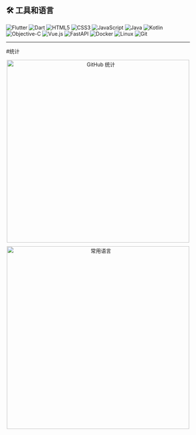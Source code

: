 ## 🛠️ 工具和语言

![Flutter](https://img.shields.io/badge/-Flutter-02569B?style=for-the-badge&logo=flutter&logoColor=white)
![Dart](https://img.shields.io/badge/-Dart-0175C2?style=for-the-badge&logo=dart&logoColor=white)
![HTML5](https://img.shields.io/badge/-HTML5-E34F26?style=for-the-badge&logo=html5&logoColor=white)
![CSS3](https://img.shields.io/badge/-CSS3-1572B6?style=for-the-badge&logo=css3&logoColor=white)
![JavaScript](https://img.shields.io/badge/-JavaScript-F7DF1E?style=for-the-badge&logo=javascript&logoColor=black)
![Java](https://img.shields.io/badge/-Java-007396?style=for-the-badge&logo=java&logoColor=white)
![Kotlin](https://img.shields.io/badge/-Kotlin-0095D5?style=for-the-badge&logo=kotlin&logoColor=white)
![Objective-C](https://img.shields.io/badge/-Objective--C-438EFF?style=for-the-badge&logo=apple&logoColor=white)
![Vue.js](https://img.shields.io/badge/-Vue.js-4FC08D?style=for-the-badge&logo=vue.js&logoColor=white)
![FastAPI](https://img.shields.io/badge/-FastAPI-009688?style=for-the-badge&logo=fastapi&logoColor=white)
![Docker](https://img.shields.io/badge/-Docker-2496ED?style=for-the-badge&logo=docker&logoColor=white)
![Linux](https://img.shields.io/badge/-Linux-FCC624?style=for-the-badge&logo=linux&logoColor=black)
![Git](https://img.shields.io/badge/-Git-F05032?style=for-the-badge&logo=git&logoColor=white)


---

#统计
<div align="center">
  <img src="https://github-readme-stats.vercel.app/api?username=WeiErLiTeo&show_icons=true&theme=radical&locale=cn" alt="GitHub 统计" style="width: 500px; display: block;" />
  <img src="https://github-readme-stats.vercel.app/api/top-langs/?username=WeiErLiTeo&theme=radical&locale=cn" alt="常用语言" style="width: 500px; display: block; margin-top: 10px;" />
</div>
